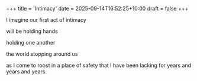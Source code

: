 +++
title = 'Intimacy'
date = 2025-09-14T16:52:25+10:00
draft = false
+++

I imagine our first act of intimacy

will be holding hands

holding one another

the world stopping around us

as I come to roost in a place of safety that I have been lacking for years and years and years.
